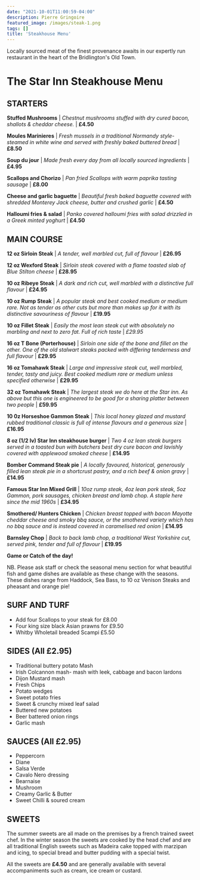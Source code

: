 ```yaml
---
date: "2021-10-01T11:00:59-04:00"
description: Pierre Gringoire
featured_image: /images/steak-1.png
tags: []
title: 'Steakhouse Menu'
---
```


Locally sourced meat of the finest provenance awaits in our expertly run restaurant in the heart of the Bridlington's Old Town. 


# The Star Inn Steakhouse Menu

## STARTERS

**Stuffed Mushrooms** | _Chestnut mushrooms stuffed with dry cured bacon, shallots & cheddar cheese._ | **£4.50**

**Moules Marinieres** | _Fresh mussels in a traditional Normandy style- steamed in white wine and served with freshly baked buttered bread_ | **£8.50**

**Soup du jour** | _Made fresh every day from all locally sourced ingredients_ | **£4.95**

**Scallops and Chorizo** | _Pan fried Scallops with warm paprika tasting sausage_ | **£8.00**

**Cheese and garlic baguette** | _Beautiful fresh baked baguette covered with shredded Monterey Jack cheese, butter and crushed garlic_ | **£4.50**

**Halloumi fries & salad** | _Panko covered halloumi fries with salad drizzled in a Greek minted yoghurt_ | **£4.50**

## MAIN COURSE

**12 oz Sirloin Steak** | _A tender, well marbled cut, full of flavour_ | **£26.95**

**12 oz Wexford Steak** | _Sirloin steak covered with a flame toasted slab of Blue Stilton cheese_ | **£28.95**

**10 oz Ribeye Steak** | _A dark and rich cut, well marbled with a distinctive full flavour_ | **£24.95**

**10 oz Rump Steak** | _A popular steak and best cooked medium or medium rare. Not as tender as other cuts but more than makes up for it with its distinctive savouriness of flavour_ | **£19.95**

**10 oz Fillet Steak** | _Easily the most lean steak cut with absolutely no marbling and next to zero fat. Full of rich taste_ | *£29.95*

**16 oz T Bone (Porterhouse)** | _Sirloin one side of the bone and fillet on the other. One of the old stalwart steaks packed with differing tenderness and full flavour_ | **£29.95**

**16 oz Tomahawk Steak** | _Large and impressive steak cut, well marbled, tender, tasty and juicy. Best cooked medium rare or medium unless specified otherwise_ | **£29.95**

**32 oz Tomahawk Steak** | _The largest steak we do here at the Star inn. As above but this one is engineered to be good for a sharing platter between two people_ | **£59.95**

**10 0z Horseshoe Gammon Steak** | _This local honey glazed and mustard rubbed traditional classic is full of intense flavours and a generous size_ | **£16.95**

**8 oz (1/2 lv) Star Inn steakhouse burger** | _Two 4 oz lean steak burgers served in a toasted bun with butchers best dry cure bacon and lavishly covered with applewood smoked cheese_ | **£14.95**

**Bomber Command Steak pie** | _A locally favoured, historical, generously filled lean steak pie in a shortcrust pastry, and a rich beef & onion gravy_ | **£14.95**

**Famous Star Inn Mixed Grill** | _10oz rump steak, 4oz lean pork steak, 5oz Gammon, pork sausages, chicken breast and lamb chop. A staple here since the mid 1960s_ | **£34.95**

**Smothered/ Hunters Chicken** | _Chicken breast topped with bacon Mayotte cheddar cheese and smoky bbq sauce, or the smothered variety which has no bbq sauce and is instead covered in caramelised red onion_ | **£14.95**

**Barnsley Chop** | _Back to back lamb chop, a traditional West Yorkshire cut, served pink, tender and full of flavour_ | **£19.95**

**Game or Catch of the day!**

NB. Please ask staff or check the seasonal menu section for what beautiful fish and game dishes are available as these change with the seasons. These dishes range from Haddock, Sea Bass, to 10 oz Venison Steaks and pheasant and orange pie! 


## SURF AND TURF

- Add four Scallops to your steak for £8.00
- Four king size black Asian prawns for £9.50
- Whitby Wholetail breaded Scampi £5.50

## SIDES (All £2.95)

- Traditional buttery potato Mash
- Irish Colcannon mash- mash with leek, cabbage and bacon lardons
- Dijon Mustard mash
- Fresh Chips
- Potato wedges
- Sweet potato fries
- Sweet & crunchy mixed leaf salad
- Buttered new potatoes
- Beer battered onion rings
- Garlic mash

## SAUCES (All £2.95)

- Peppercorn
- Diane
- Salsa Verde
- Cavalo Nero dressing
- Bearnaise
- Mushroom
- Creamy Garlic & Butter
- Sweet Chilli & soured cream


## SWEETS 

The summer sweets are all made on the premises by a french trained sweet chef. In the winter season the sweets are cooked by the head chef and are all traditional English sweets such as Madeira cake topped with marzipan and icing, to special bread and butter pudding with a special twist. 

All the sweets are **£4.50** and are generally available with several accompaniments such as cream, ice cream or custard. 
